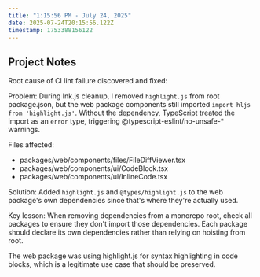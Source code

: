 ```yaml
---
title: "1:15:56 PM - July 24, 2025"
date: 2025-07-24T20:15:56.122Z
timestamp: 1753388156122
---
```


## Project Notes

Root cause of CI lint failure discovered and fixed:

Problem: During Ink.js cleanup, I removed `highlight.js` from root package.json, but the web package components still imported `import hljs from 'highlight.js'`. Without the dependency, TypeScript treated the import as an `error` type, triggering @typescript-eslint/no-unsafe-* warnings.

Files affected:
- packages/web/components/files/FileDiffViewer.tsx
- packages/web/components/ui/CodeBlock.tsx  
- packages/web/components/ui/InlineCode.tsx

Solution: Added `highlight.js` and `@types/highlight.js` to the web package's own dependencies since that's where they're actually used.

Key lesson: When removing dependencies from a monorepo root, check all packages to ensure they don't import those dependencies. Each package should declare its own dependencies rather than relying on hoisting from root.

The web package was using highlight.js for syntax highlighting in code blocks, which is a legitimate use case that should be preserved.
